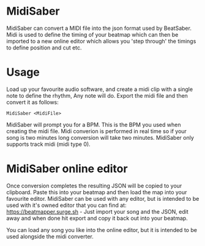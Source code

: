 # MidiSaber
MidiSaber can convert a MIDI file into the json format used by BeatSaber. Midi is used to define the timing of your beatmap which can then be imported to a new online editor which allows you 'step through' the timings to define position and cut etc.

# Usage
Load up your favourite audio software, and create a midi clip with a single note to define the rhythm, Any note will do. Export the midi file and then convert it as follows:
```
MidiSaber <MidiFile>
```
MidiSaber will prompt you for a BPM. This is the BPM you used when creating the midi file. Midi converion is performed in real time so if your song is two minutes long conversion will take two minutes. MidiSaber only supports track midi (midi type 0).

# MidiSaber online editor
Once conversion completes the resulting JSON will be copied to your clipboard. Paste this into your beatmap and then load the map into your favourite editor.
MidiSaber can be used with any editor, but is intended to be used with it's owned editor that you can find at:
https://beatmapper.surge.sh - Just import your song and the JSON, edit away and when done hit export and copy it back out into your beatmap.

You can load any song you like into the online editor, but it is intended to be used alongside the midi converter.
